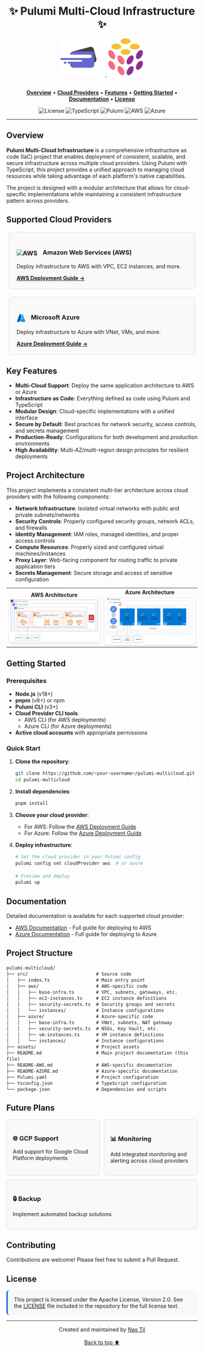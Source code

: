 <div align="center">
  <h1>✨ Pulumi Multi-Cloud Infrastructure ✨</h1>
</div>
<div align="center">
  <a href="https://digicred.com" target="_blank" rel="noopener noreferrer">
    <img src="/assets/digicred-logo.png" alt="DigiCred Logo" height="100" style="margin-right: 20px;" />
  </a>
  <a href="https://pulumi.com" target="_blank" rel="noopener noreferrer">
    <img src="/assets/logo-pulumi.png" alt="Pulumi Logo" height="100" />
  </a>
  <br><br>
  <p>
    <a href="#overview"><strong>Overview</strong></a> •
    <a href="#supported-cloud-providers"><strong>Cloud Providers</strong></a> •
    <a href="#key-features"><strong>Features</strong></a> •
    <a href="#getting-started"><strong>Getting Started</strong></a> •
    <a href="#documentation"><strong>Documentation</strong></a> •
    <a href="#license"><strong>License</strong></a>
  </p>
  <p>
    <img alt="License" src="https://img.shields.io/badge/License-Apache_2.0-blue.svg">
    <img alt="TypeScript" src="https://img.shields.io/badge/TypeScript-4.9+-blue?logo=typescript">
    <img alt="Pulumi" src="https://img.shields.io/badge/Pulumi-3.0+-blueviolet?logo=pulumi">
    <img alt="AWS" src="https://img.shields.io/badge/AWS-Supported-orange?logo=amazon-aws">
    <img alt="Azure" src="https://img.shields.io/badge/Azure-Supported-blue?logo=microsoft-azure">
  </p>
</div>
<hr>

## Overview

**Pulumi Multi-Cloud Infrastructure** is a comprehensive infrastructure as code (IaC) project that enables deployment of consistent, scalable, and secure infrastructure across multiple cloud providers. Using Pulumi with TypeScript, this project provides a unified approach to managing cloud resources while taking advantage of each platform's native capabilities.

The project is designed with a modular architecture that allows for cloud-specific implementations while maintaining a consistent infrastructure pattern across providers.

## Supported Cloud Providers

<div style="display: flex; flex-wrap: wrap; gap: 20px; justify-content: center; margin: 20px 0;">
  <div style="flex: 1; min-width: 300px; max-width: 450px; border: 1px solid #ddd; border-radius: 8px; padding: 20px; background-color: #f9f9f9;">
    <h3>
      <img src="assets/aws-icon.png" alt="AWS" height="24" style="vertical-align: middle; margin-right: 10px;">
      Amazon Web Services (AWS)
    </h3>
    <p>Deploy infrastructure to AWS with VPC, EC2 instances, and more.</p>
    <a href="README-AWS.md"><strong>AWS Deployment Guide →</strong></a>
  </div>
  <div style="flex: 1; min-width: 300px; max-width: 450px; border: 1px solid #ddd; border-radius: 8px; padding: 20px; background-color: #f9f9f9;">
    <h3>
      <img src="assets/azure-logo.png" alt="Azure" height="24" style="vertical-align: middle; margin-right: 10px;">
      Microsoft Azure
    </h3>
    <p>Deploy infrastructure to Azure with VNet, VMs, and more.</p>
    <a href="README-AZURE.md"><strong>Azure Deployment Guide →</strong></a>
  </div>
</div>

## Key Features

- **Multi-Cloud Support**: Deploy the same application architecture to AWS or Azure
- **Infrastructure as Code**: Everything defined as code using Pulumi and TypeScript
- **Modular Design**: Cloud-specific implementations with a unified interface
- **Secure by Default**: Best practices for network security, access controls, and secrets management
- **Production-Ready**: Configurations for both development and production environments
- **High Availability**: Multi-AZ/multi-region design principles for resilient deployments

## Project Architecture

This project implements a consistent multi-tier architecture across cloud providers with the following components:

- **Network Infrastructure**: Isolated virtual networks with public and private subnets/networks
- **Security Controls**: Properly configured security groups, network ACLs, and firewalls
- **Identity Management**: IAM roles, managed identities, and proper access controls
- **Compute Resources**: Properly sized and configured virtual machines/instances
- **Proxy Layer**: Web-facing component for routing traffic to private application tiers
- **Secrets Management**: Secure storage and access of sensitive configuration

<div align="center">
  <table style="border: none; width: 100%;">
    <tr>
      <td style="width: 50%; text-align: center;">
        <strong>AWS Architecture</strong><br>
        <img src="/assets/aws-architecture-conceptual.png" alt="AWS Architecture" width="400" style="border-radius: 8px; box-shadow: 0 4px 8px rgba(0,0,0,0.1);" />
      </td>
      <td style="width: 50%; text-align: center;">
        <strong>Azure Architecture</strong><br>
        <img src="/assets/azure-architecture-conceptual.png" alt="Azure Architecture" width="400" style="border-radius: 8px; box-shadow: 0 4px 8px rgba(0,0,0,0.1);" />
      </td>
    </tr>
  </table>
</div>

## Getting Started

### Prerequisites

- **Node.js** (v18+)
- **pnpm** (v8+) or npm
- **Pulumi CLI** (v3+)
- **Cloud Provider CLI tools**:
  - AWS CLI (for AWS deployments)
  - Azure CLI (for Azure deployments)
- **Active cloud accounts** with appropriate permissions

### Quick Start

1. **Clone the repository**:
   ```bash
   git clone https://github.com/<your-username>/pulumi-multicloud.git
   cd pulumi-multicloud
   ```

2. **Install dependencies**:
   ```bash
   pnpm install
   ```

3. **Choose your cloud provider**:
   - For AWS: Follow the [AWS Deployment Guide](README-AWS.md)
   - For Azure: Follow the [Azure Deployment Guide](README-AZURE.md)

4. **Deploy infrastructure**:
   ```bash
   # Set the cloud provider in your Pulumi config
   pulumi config set cloudProvider aws  # or azure
   
   # Preview and deploy
   pulumi up
   ```

## Documentation

Detailed documentation is available for each supported cloud provider:

- [AWS Documentation](README-AWS.md) - Full guide for deploying to AWS
- [Azure Documentation](README-AZURE.md) - Full guide for deploying to Azure

## Project Structure

```
pulumi-multicloud/
├── src/                         # Source code
│   ├── index.ts                 # Main entry point
│   ├── aws/                     # AWS-specific code
│   │   ├── base-infra.ts        # VPC, subnets, gateways, etc.
│   │   ├── ec2-instances.ts     # EC2 instance definitions
│   │   ├── security-secrets.ts  # Security groups and secrets
│   │   └── instances/           # Instance configurations
│   ├── azure/                   # Azure-specific code
│   │   ├── base-infra.ts        # VNet, subnets, NAT gateway
│   │   ├── security-secrets.ts  # NSGs, Key Vault, etc.
│   │   ├── vm-instances.ts      # VM instance definitions
│   │   └── instances/           # Instance configurations
├── assets/                      # Project assets
├── README.md                    # Main project documentation (this file)
├── README-AWS.md                # AWS-specific documentation
├── README-AZURE.md              # Azure-specific documentation
├── Pulumi.yaml                  # Project configuration
├── tsconfig.json                # TypeScript configuration
└── package.json                 # Dependencies and scripts
```

## Future Plans

<div style="display: flex; flex-wrap: wrap; gap: 10px;">
  <div style="flex: 1; min-width: 200px; border: 1px solid #ddd; border-radius: 8px; padding: 16px; background-color: #f9f9f9;">
    <h3>🌐 GCP Support</h3>
    <p>Add support for Google Cloud Platform deployments</p>
  </div>
  <div style="flex: 1; min-width: 200px; border: 1px solid #ddd; border-radius: 8px; padding: 16px; background-color: #f9f9f9;">
    <h3>📊 Monitoring</h3>
    <p>Add integrated monitoring and alerting across cloud providers</p>
  </div>
  <div style="flex: 1; min-width: 200px; border: 1px solid #ddd; border-radius: 8px; padding: 16px; background-color: #f9f9f9;">
    <h3>🔒 Backup</h3>
    <p>Implement automated backup solutions</p>
  </div>
</div>

## Contributing

Contributions are welcome! Please feel free to submit a Pull Request.

## License

<div style="background-color: #f8f8f8; padding: 16px; border-radius: 8px; border-left: 4px solid #2671E5;">
  This project is licensed under the Apache License, Version 2.0. See the <a href="LICENSE">LICENSE</a> file included in the repository for the full license text.
</div>

---

<div align="center">
  Created and maintained by <a href="https://github.com/Nas2020">Nas Til</a>
  <br><br>
  <a href="#-pulumi-multi-cloud-infrastructure-">Back to top ⬆️</a>
</div>